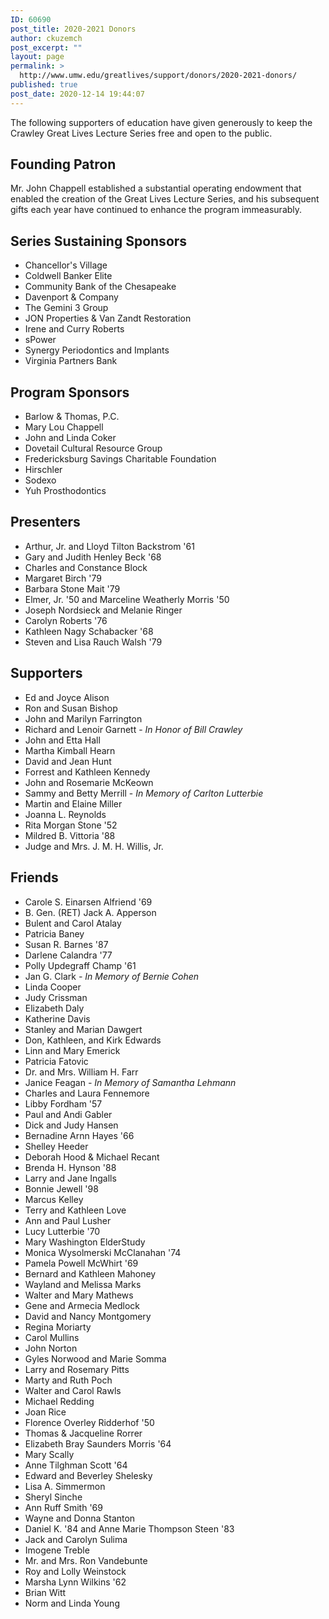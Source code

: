 ```yaml
---
ID: 60690
post_title: 2020-2021 Donors
author: ckuzemch
post_excerpt: ""
layout: page
permalink: >
  http://www.umw.edu/greatlives/support/donors/2020-2021-donors/
published: true
post_date: 2020-12-14 19:44:07
---
```

The following supporters of education have given generously to keep the Crawley Great Lives Lecture Series free and open to the public.
<h2>Founding Patron</h2>
Mr. John Chappell established a substantial operating endowment that enabled the creation of the Great Lives Lecture Series, and his subsequent gifts each year have continued to enhance the program immeasurably.
<h2>Series Sustaining Sponsors</h2>
<ul>
 	<li>Chancellor's Village</li>
 	<li>Coldwell Banker Elite</li>
 	<li>Community Bank of the Chesapeake</li>
 	<li>Davenport &amp; Company</li>
 	<li>The Gemini 3 Group</li>
 	<li>JON Properties &amp; Van Zandt Restoration</li>
 	<li>Irene and Curry Roberts</li>
 	<li>sPower</li>
 	<li>Synergy Periodontics and Implants</li>
 	<li>Virginia Partners Bank</li>
</ul>
<h2>Program Sponsors</h2>
<ul>
 	<li>Barlow &amp; Thomas, P.C.</li>
 	<li>Mary Lou Chappell</li>
 	<li>John and Linda Coker</li>
 	<li>Dovetail Cultural Resource Group</li>
 	<li>Fredericksburg Savings Charitable Foundation</li>
 	<li>Hirschler</li>
 	<li>Sodexo</li>
 	<li>Yuh Prosthodontics</li>
</ul>
<h2>Presenters</h2>
<ul>
 	<li>Arthur, Jr. and Lloyd Tilton Backstrom '61</li>
 	<li>Gary and Judith Henley Beck '68</li>
 	<li>Charles and Constance Block</li>
 	<li>Margaret Birch '79</li>
 	<li>Barbara Stone Mait '79</li>
 	<li>Elmer, Jr. '50 and Marceline Weatherly Morris '50</li>
 	<li>Joseph Nordsieck and Melanie Ringer</li>
 	<li>Carolyn Roberts '76</li>
 	<li>Kathleen Nagy Schabacker '68</li>
 	<li>Steven and Lisa Rauch Walsh '79</li>
</ul>
<h2>Supporters</h2>
<ul>
 	<li>Ed and Joyce Alison</li>
 	<li>Ron and Susan Bishop</li>
 	<li>John and Marilyn Farrington</li>
 	<li>Richard and Lenoir Garnett - <em>In Honor of Bill Crawley</em></li>
 	<li>John and Etta Hall</li>
 	<li>Martha Kimball Hearn</li>
 	<li>David and Jean Hunt</li>
 	<li>Forrest and Kathleen Kennedy</li>
 	<li>John and Rosemarie McKeown</li>
 	<li>Sammy and Betty Merrill -<em> In Memory of Carlton Lutterbie</em></li>
 	<li>Martin and Elaine Miller</li>
 	<li>Joanna L. Reynolds</li>
 	<li>Rita Morgan Stone '52</li>
 	<li>Mildred B. Vittoria '88</li>
 	<li>Judge and Mrs. J. M. H. Willis, Jr.</li>
</ul>
<h2>Friends</h2>
<ul>
 	<li>Carole S. Einarsen Alfriend '69</li>
 	<li>B. Gen. (RET) Jack A. Apperson</li>
 	<li>Bulent and Carol Atalay</li>
 	<li>Patricia Baney</li>
 	<li>Susan R. Barnes '87</li>
 	<li>Darlene Calandra '77</li>
 	<li>Polly Updegraff Champ '61</li>
 	<li>Jan G. Clark<em> - In Memory of Bernie Cohen</em></li>
 	<li>Linda Cooper</li>
 	<li>Judy Crissman</li>
 	<li>Elizabeth Daly</li>
 	<li>Katherine Davis</li>
 	<li>Stanley and Marian Dawgert</li>
 	<li>Don, Kathleen, and Kirk Edwards</li>
 	<li>Linn and Mary Emerick</li>
 	<li>Patricia Fatovic</li>
 	<li>Dr. and Mrs. William H. Farr</li>
 	<li>Janice Feagan<em> - In Memory of Samantha Lehmann</em></li>
 	<li>Charles and Laura Fennemore</li>
 	<li>Libby Fordham '57</li>
 	<li>Paul and Andi Gabler</li>
 	<li>Dick and Judy Hansen</li>
 	<li>Bernadine Arnn Hayes '66</li>
 	<li>Shelley Heeder</li>
 	<li>Deborah Hood &amp; Michael Recant</li>
 	<li>Brenda H. Hynson '88</li>
 	<li>Larry and Jane Ingalls</li>
 	<li>Bonnie Jewell '98</li>
 	<li>Marcus Kelley</li>
 	<li>Terry and Kathleen Love</li>
 	<li>Ann and Paul Lusher</li>
 	<li>Lucy Lutterbie '70</li>
 	<li>Mary Washington ElderStudy</li>
 	<li>Monica Wysolmerski McClanahan '74</li>
 	<li>Pamela Powell McWhirt '69</li>
 	<li>Bernard and Kathleen Mahoney</li>
 	<li>Wayland and Melissa Marks</li>
 	<li>Walter and Mary Mathews</li>
 	<li>Gene and Armecia Medlock</li>
 	<li>David and Nancy Montgomery</li>
 	<li>Regina Moriarty</li>
 	<li>Carol Mullins</li>
 	<li>John Norton</li>
 	<li>Gyles Norwood and Marie Somma</li>
 	<li>Larry and Rosemary Pitts</li>
 	<li>Marty and Ruth Poch</li>
 	<li>Walter and Carol Rawls</li>
 	<li>Michael Redding</li>
 	<li>Joan Rice</li>
 	<li>Florence Overley Ridderhof '50</li>
 	<li>Thomas &amp; Jacqueline Rorrer</li>
 	<li>Elizabeth Bray Saunders Morris '64</li>
 	<li>Mary Scally</li>
 	<li>Anne Tilghman Scott '64</li>
 	<li>Edward and Beverley Shelesky</li>
 	<li>Lisa A. Simmermon</li>
 	<li>Sheryl Sinche</li>
 	<li>Ann Ruff Smith '69</li>
 	<li>Wayne and Donna Stanton</li>
 	<li>Daniel K. '84 and Anne Marie Thompson Steen '83</li>
 	<li>Jack and Carolyn Sulima</li>
 	<li>Imogene Treble</li>
 	<li>Mr. and Mrs. Ron Vandebunte</li>
 	<li>Roy and Lolly Weinstock</li>
 	<li>Marsha Lynn Wilkins '62</li>
 	<li>Brian Witt</li>
 	<li>Norm and Linda Young</li>
</ul>